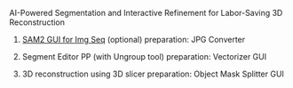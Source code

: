 AI-Powered Segmentation and Interactive Refinement for Labor-Saving 3D Reconstruction

1. [SAM2 GUI for Img Seq](https://colab.research.google.com/drive/1cTbhW629DtTGwGeaj5yOnRFIv2lhXN4i?usp=sharing)
(optional) preparation: JPG Converter

2. Segment Editor PP (with Ungroup tool)
preparation: Vectorizer GUI

3. 3D reconstruction using 3D slicer
preparation: Object Mask Splitter GUI
